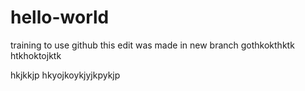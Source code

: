 # hello-world
training to use github
this edit was made in new branch
gothkokthktk
htkhoktojktk

hkjkkjp
hkyojkoykjyjkpykjp

